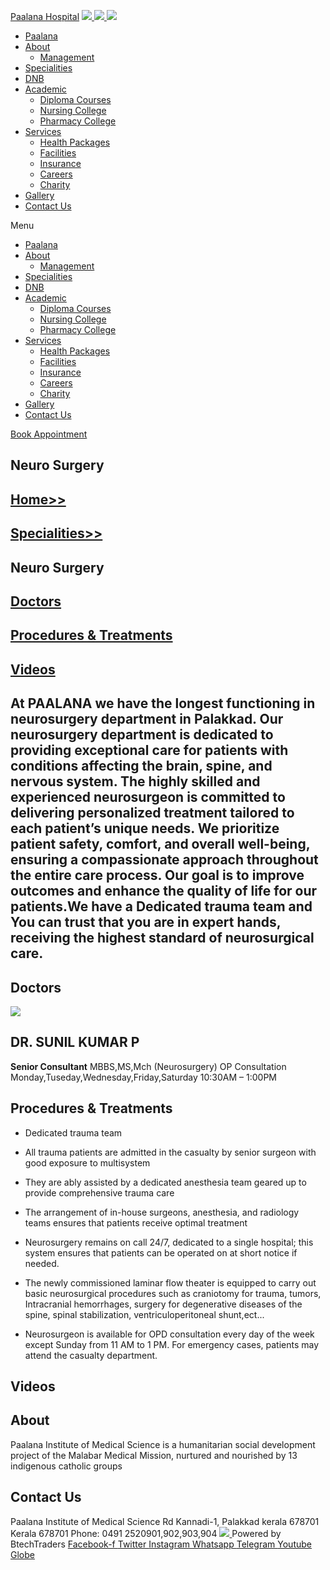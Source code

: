 [Paalana Hospital](https://paalana.in/neuro-surgery/<https:/paalana.in> "Paalana Hospital")
[ ![](https://paalana.in/wp-content/uploads/2022/08/Untitled-2.png) ](https://paalana.in/neuro-surgery/<https:/paalana.in/>)
[ ![](https://paalana.in/wp-content/uploads/2024/09/Group-883-1024x295.png) ](https://paalana.in/neuro-surgery/<https:/paalana.in/>)
![](https://paalana.in/wp-content/uploads/2024/09/164073682_3625173097592065_7499118900655108432_n-1-1.jpg)
  * [Paalana](https://paalana.in/neuro-surgery/<https:/paalana.in/>)
  * [About](https://paalana.in/neuro-surgery/<https:/paalana.in/about/>)
    * [Management](https://paalana.in/neuro-surgery/<https:/paalana.in/management/>)
  * [Specialities](https://paalana.in/neuro-surgery/<https:/paalana.in/specialities/>)
  * [DNB](https://paalana.in/neuro-surgery/<https:/paalana.in/diplomate-national-board-dnb/>)
  * [Academic](https://paalana.in/neuro-surgery/<#>)
    * [Diploma Courses](https://paalana.in/neuro-surgery/<https:/paalana.in/academic/>)
    * [Nursing College](https://paalana.in/neuro-surgery/<https:/sanjocollegeofnursing.org/>)
    * [Pharmacy College](https://paalana.in/neuro-surgery/<http:/www.sanjocps.com/>)
  * [Services](https://paalana.in/neuro-surgery/<#>)
    * [Health Packages](https://paalana.in/neuro-surgery/<https:/paalana.in/health-packages/>)
    * [Facilities](https://paalana.in/neuro-surgery/<https:/paalana.in/facilities/>)
    * [Insurance](https://paalana.in/neuro-surgery/<https:/paalana.in/insurance/>)
    * [Careers](https://paalana.in/neuro-surgery/<https:/paalana.in/careers/>)
    * [Charity](https://paalana.in/neuro-surgery/<https:/paalana.in/charity/>)
  * [Gallery](https://paalana.in/neuro-surgery/<https:/paalana.in/our-gallery/>)
  * [Contact Us](https://paalana.in/neuro-surgery/<https:/paalana.in/contact-us/>)


Menu
  * [Paalana](https://paalana.in/neuro-surgery/<https:/paalana.in/>)
  * [About](https://paalana.in/neuro-surgery/<https:/paalana.in/about/>)
    * [Management](https://paalana.in/neuro-surgery/<https:/paalana.in/management/>)
  * [Specialities](https://paalana.in/neuro-surgery/<https:/paalana.in/specialities/>)
  * [DNB](https://paalana.in/neuro-surgery/<https:/paalana.in/diplomate-national-board-dnb/>)
  * [Academic](https://paalana.in/neuro-surgery/<#>)
    * [Diploma Courses](https://paalana.in/neuro-surgery/<https:/paalana.in/academic/>)
    * [Nursing College](https://paalana.in/neuro-surgery/<https:/sanjocollegeofnursing.org/>)
    * [Pharmacy College](https://paalana.in/neuro-surgery/<http:/www.sanjocps.com/>)
  * [Services](https://paalana.in/neuro-surgery/<#>)
    * [Health Packages](https://paalana.in/neuro-surgery/<https:/paalana.in/health-packages/>)
    * [Facilities](https://paalana.in/neuro-surgery/<https:/paalana.in/facilities/>)
    * [Insurance](https://paalana.in/neuro-surgery/<https:/paalana.in/insurance/>)
    * [Careers](https://paalana.in/neuro-surgery/<https:/paalana.in/careers/>)
    * [Charity](https://paalana.in/neuro-surgery/<https:/paalana.in/charity/>)
  * [Gallery](https://paalana.in/neuro-surgery/<https:/paalana.in/our-gallery/>)
  * [Contact Us](https://paalana.in/neuro-surgery/<https:/paalana.in/contact-us/>)


[ Book Appointment ](https://paalana.in/neuro-surgery/<https:/bit.ly/pmchysan>)
## Neuro Surgery
## [Home>>](https://paalana.in/neuro-surgery/<https:/paalana.in>)
## [Specialities>>](https://paalana.in/neuro-surgery/<https:/paalana.in/specialities/>)
## Neuro Surgery
## [Doctors](https://paalana.in/neuro-surgery/<#docs>)
## [Procedures & Treatments](https://paalana.in/neuro-surgery/<#pros>)
## [Videos](https://paalana.in/neuro-surgery/<#videos>)
## At PAALANA we have the longest functioning in neurosurgery department in Palakkad. Our neurosurgery department is dedicated to providing exceptional care for patients with conditions affecting the brain, spine, and nervous system. The highly skilled and experienced neurosurgeon is committed to delivering personalized treatment tailored to each patient’s unique needs. We prioritize patient safety, comfort, and overall well-being, ensuring a compassionate approach throughout the entire care process. Our goal is to improve outcomes and enhance the quality of life for our patients.We have a Dedicated trauma team and You can trust that you are in expert hands, receiving the highest standard of neurosurgical care.
## Doctors
![](https://paalana.in/wp-content/uploads/2024/11/dr-sunilNeuro-Surgery-1.png)
## DR. SUNIL KUMAR P 
**Senior Consultant**
MBBS,MS,Mch (Neurosurgery)
OP Consultation
Monday,Tuseday,Wednesday,Friday,Saturday
10:30AM – 1:00PM
## Procedures & Treatments
  * Dedicated trauma team
  * All trauma patients are admitted in the casualty by senior surgeon with good exposure to multisystem 
  * They are ably assisted by a dedicated anesthesia team geared up to provide comprehensive trauma care
  * The arrangement of in-house surgeons, anesthesia, and radiology teams ensures that patients receive optimal treatment


  * Neurosurgery remains on call 24/7, dedicated to a single hospital; this system ensures that patients can be operated on at short notice if needed.
  * The newly commissioned laminar flow theater is equipped to carry out basic neurosurgical procedures such as craniotomy for trauma, tumors, Intracranial hemorrhages, surgery for degenerative diseases of the spine, spinal stabilization, ventriculoperitoneal shunt,ect...
  * Neurosurgeon is available for OPD consultation every day of the week except Sunday from 11 AM to 1 PM. For emergency cases, patients may attend the casualty department.


## Videos
## About
Paalana Institute of Medical Science is a humanitarian social development project of the Malabar Medical Mission, nurtured and nourished by 13 indigenous catholic groups 
## Contact Us
Paalana Institute of Medical Science Rd
Kannadi-1, Palakkad kerala 678701
Kerala 678701
Phone: 0491 2520901,902,903,904
[ ](https://paalana.in/neuro-surgery/<https:/www.facebook.com/paalana.pims>) [ ](https://paalana.in/neuro-surgery/<https:/www.instagram.com/paalana_hospital/>) [ ](https://paalana.in/neuro-surgery/<https:/www.youtube.com/@paalanainstituteofmedicals9226>)
[ ![](https://paalana.in/wp-content/uploads/2024/09/Group-884.png) ](https://paalana.in/neuro-surgery/<https:/paalana.in/>)
Powered by BtechTraders
[ Facebook-f ](https://paalana.in/neuro-surgery/<https:/www.facebook.com/btechtraderspage/>) [ Twitter ](https://paalana.in/neuro-surgery/<https:/twitter.com/BtechTraders>) [ Instagram ](https://paalana.in/neuro-surgery/<https:/www.instagram.com/btech_traders/>) [ Whatsapp ](https://paalana.in/neuro-surgery/<https:wa.me/+919447090274>) [ Telegram ](https://paalana.in/neuro-surgery/<https:/t.me/stockexTrading>) [ Youtube ](https://paalana.in/neuro-surgery/<https:/www.youtube.com/c/Btechtraders>) [ Globe ](https://paalana.in/neuro-surgery/<https:/btechtraders.com/>)
